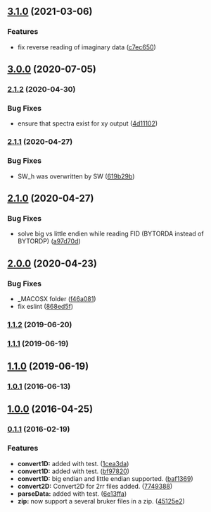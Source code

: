 ## [3.1.0](https://github.com/cheminfo/brukerconverter/compare/v3.0.0...v3.1.0) (2021-03-06)


### Features

* fix reverse reading of imaginary data ([c7ec650](https://github.com/cheminfo/brukerconverter/commit/c7ec6509a234c261496c3f9c9d46c487a9a7e8a8))

## [3.0.0](https://github.com/cheminfo/brukerconverter/compare/v2.1.2...v3.0.0) (2020-07-05)

### [2.1.2](https://github.com/cheminfo/brukerconverter/compare/v2.1.1...v2.1.2) (2020-04-30)


### Bug Fixes

* ensure that spectra exist for xy output ([4d11102](https://github.com/cheminfo/brukerconverter/commit/4d111021c51c8f606280146317351d99a6976aee))

### [2.1.1](https://github.com/cheminfo/brukerconverter/compare/v2.1.0...v2.1.1) (2020-04-27)


### Bug Fixes

* SW_h was overwritten by SW ([619b29b](https://github.com/cheminfo/brukerconverter/commit/619b29bb30a3ab17006605110073a6861126f330))

## [2.1.0](https://github.com/cheminfo/brukerconverter/compare/v2.0.0...v2.1.0) (2020-04-27)


### Bug Fixes

* solve big vs little endien while reading FID (BYTORDA instead of BYTORDP) ([a97d70d](https://github.com/cheminfo/brukerconverter/commit/a97d70da5073b428cbb585d55525b374ce67050a))

## [2.0.0](https://github.com/cheminfo/brukerconverter/compare/v1.1.2...v2.0.0) (2020-04-23)


### Bug Fixes

* _MACOSX folder ([f46a081](https://github.com/cheminfo/brukerconverter/commit/f46a081777c0a2e11fa0a985d86fd6d262f9a1da))
* fix eslint ([868ed5f](https://github.com/cheminfo/brukerconverter/commit/868ed5fa03acdd81802a3db445d935e996ff4f69))

### [1.1.2](https://github.com/cheminfo/brukerconverter/compare/v1.1.1...v1.1.2) (2019-06-20)

### [1.1.1](https://github.com/cheminfo/brukerconverter/compare/v1.1.0...v1.1.1) (2019-06-19)

## [1.1.0](https://github.com/cheminfo/brukerconverter/compare/v1.0.1...v1.1.0) (2019-06-19)

### [1.0.1](https://github.com/cheminfo/brukerconverter/compare/v1.0.0...v1.0.1) (2016-06-13)

## [1.0.0](https://github.com/cheminfo/brukerconverter/compare/v0.1.1...v1.0.0) (2016-04-25)

### [0.1.1](https://github.com/cheminfo/brukerconverter/compare/6e13ffaa619800fc258241c49f6a27caeea80beb...v0.1.1) (2016-02-19)


### Features

* **convert1D:** added with test. ([1cea3da](https://github.com/cheminfo/brukerconverter/commit/1cea3dad90a0582cc54a5e6b4b6ae88d8499034a))
* **convert1D:** added with test. ([bf97820](https://github.com/cheminfo/brukerconverter/commit/bf97820459c5a44fdf104167e672deb14a674a7b))
* **convert1D:** big endian and little endian supported. ([baf1369](https://github.com/cheminfo/brukerconverter/commit/baf1369dc48208d0186c4fe98a705963553e7eae))
* **convert2D:** Convert2D for 2rr files added. ([7749388](https://github.com/cheminfo/brukerconverter/commit/77493884b003a44b8407006a9f26f0ce0ae78807))
* **parseData:** added with test. ([6e13ffa](https://github.com/cheminfo/brukerconverter/commit/6e13ffaa619800fc258241c49f6a27caeea80beb))
* **zip:** now support a several bruker files in a zip. ([45125e2](https://github.com/cheminfo/brukerconverter/commit/45125e25a96dfeceb8fb56c07c69ef7c1c801eb9))


